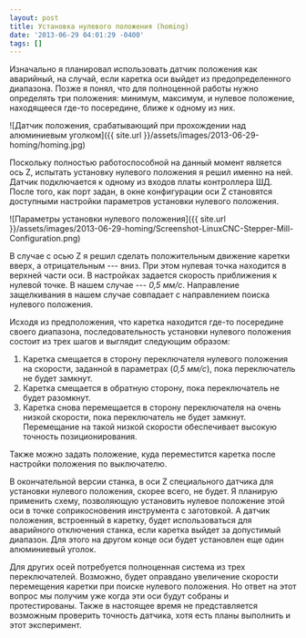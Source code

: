 ```yaml
---
layout: post
title: Установка нулевого положения (homing)
date: '2013-06-29 04:01:29 -0400'
tags: []
---
```

Изначально я планировал использовать датчик положения как аварийный, на случай, если каретка оси выйдет из предопределенного диапазона. Позже я понял, что для полноценной работы нужно определять три положения: минимум, максимум, и нулевое положение, находящееся где-то посередине, ближе к одному из них.

![Датчик положения, срабатывающий при прохождении над алюминиевым уголком]({{ site.url }}/assets/images/2013-06-29-homing/homing.jpg)

Поскольку полностью работоспособной на данный момент является ось Z, испытать установку нулевого положения я решил именно на ней. Датчик подключается к одному из входов платы контроллера ШД. После того, как порт задан, в окне конфигурации оси Z становятся доступными настройки параметров установки нулевого положения.

![Параметры установки нулевого положения]({{ site.url }}/assets/images/2013-06-29-homing/Screenshot-LinuxCNC-Stepper-Mill-Configuration.png)

В случае с осью Z я решил сделать положительным движение каретки вверх, а отрицательным --- вниз. При этом нулевая точка находится в верхней части оси. В настройках задается скорость приближения к нулевой точке. В нашем случае --- *0,5 мм/с*. Направление защелкивания в нашем случае совпадает с направлением поиска нулевого положения.

Исходя из предположения, что каретка находится где-то посередине своего диапазона, последовательность установки нулевого положения состоит из трех шагов и выглядит следующим образом:

1. Каретка смещается в сторону переключателя нулевого положения на скорости, заданной в параметрах (*0,5 мм/с*), пока переключатель не будет замкнут.
2. Каретка смещается в обратную сторону, пока переключатель не будет разомкнут.
3. Каретка снова перемещается в сторону переключателя на очень низкой скорости, пока переключатель не будет замкнут. Перемещание на такой низкой скорости обеспечивает высокую точность позиционирования.

Также можно задать положение, куда переместится каретка после настройки положения по выключателю.

В окончательной версии станка, в оси Z специального датчика для установки нулевого положения, скорее всего, не будет. Я планирую применить схему, позволяющую установить нулевое положение этой оси в точке соприкосновения инструмента с заготовкой. А датчик положения, встроенный в каретку, будет использоваться для аварийного отключения станка, если каретка выйдет за допустимый диапазон. Для этого на другом конце оси будет установлен еще один алюминиевый уголок.

Для других осей потребуется полноценная система из трех переключателей. Возможно, будет оправдано увеличение скорости перемещения каретки при поиске нулевого положения. Но ответ на этот вопрос мы получим уже когда эти оси будут собраны и протестированы. Также в настоящее время не представляется возможным проверить точность датчика, хотя есть планы выполнить и этот эксперимент.